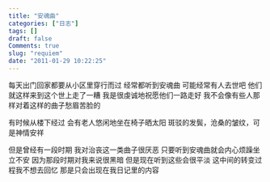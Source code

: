 ```yaml
---
title: "安魂曲"
categories: ["日志"]
tags: []
draft: false
Comments: true
slug: "requiem"
date: "2011-01-29 10:22:25"
---
```


每天出门回家都要从小区里穿行而过
经常都听到安魂曲
可能经常有人去世吧
他们就这样来到这个世上走了一糟
我是很虔诚地祝愿他们一路走好
我不会像有些人那样对着这样的曲子愁眉苦脸的

有时候从楼下经过
会有老人悠闲地坐在椅子晒太阳
斑驳的发鬓，沧桑的皱纹，可是神情安祥

但是曾经有一段时期
我对治丧这一类曲子很厌恶
只要听到安魂曲就会内心烦躁坐立不安
因为那段时期对我来说很黑暗
但是现在听到这些会很平淡
这中间的转变过程我不想去回忆
那是只会出现在我日记里的内容

